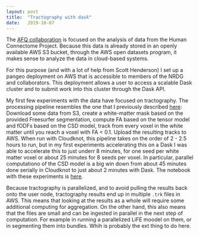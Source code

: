 ```yaml
---
layout: post
title:  "Tractography with dask"
date:   2019-10-07
---
```


The [AFQ collaboration](https://nrdg.github.io/afq-docs/) is focused on the
analysis of data from the Human Connectome Project. Because this data is
already stored in an openly available AWS S3 bucket, through the AWS open
datasets program, it makes sense to analyze the data in cloud-based systems.

For this purpose (and with a lot of help from Scott Henderson) I set up a pangeo
deployment on AWS that is accessible to members of the NRDG and collaborators.
This deployment allows a user to access a scalable Dask cluster and to
submit work into this cluster through the Dask API.

My first few experiments with the data have focused on tractography. The
processing pipeline resembles the one that I previously described [here](https://arokem.github.io/rokem-research/2019/09/09/hcp_aws_recobundles.html): Download some data from S3, create a white-matter
mask based on the provided Freesurfer segmentation, compute FA based on the
tensor model and fODFs based on the CSD model, track from every voxel in the
white matter until you reach a voxel with FA < 0.1. Upload the resulting
tracks to AWS. When run with Cloudknot, this pipeline takes on the order of 2 -
2.5 hours to run, but in my first experiments accelerating this on a Dask I was
able to accelerate this to just underr 8 minutes, for one seed per white matter
voxel or about 25 minutes for 8 seeds per voxel. In particular, parallel
computationo of the CSD model is a big win down from about 45 minutes done
serially in Cloudknot to just about 2 minutes with Dask. The notebook with
these experiments is [here](https://github.com/nrdg/hcp-pangeo-experiments/blob/master/dask_tractography.ipynb).

Because tractography is parallelized, and to avoid pulling the results back onto
the user node, tractography results end up in multiple `.trk` files in AWS.
This means that looking at the results as a whole will require some additional
computing for aggregation. On the other hand, this also means that the files
are small and can be ingested in parallel in the next step of computation. For
example in running a parallelized LiFE moodel on them, or in segmenting them
into bundles. Whih is probably the ext thing to do here.